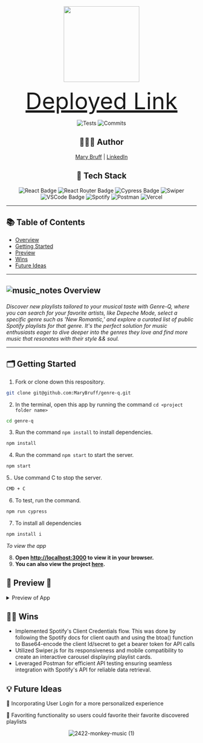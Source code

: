 <div align=center> 
  
<img src="https://github.com/MaryBruff/genre-q/assets/128327004/c8f57192-879f-4379-ba9c-dc95c8155d1f" style="width: 200px" /> 

</div>


<div align="center">
    
<a href="https://genre-q.vercel.app/" style="font-size: 60px;">Deployed Link</a>


![Tests](https://badgen.net/badge/tests/passing/green?icon=github)
![Commits](https://badgen.net/github/last-commit/MaryBruff/genre-q)

## 👩🏼‍💻 Author

[Mary Bruff](https://github.com/MaryBruff)  | 
[LinkedIn](https://www.linkedin.com/in/mary-bruff/)


## 📂 Tech Stack
![React Badge](https://img.shields.io/badge/react-%23B983EF.svg?&style=for-the-badge&logo=react&logoColor=white)
![React Router Badge](https://img.shields.io/badge/React_Router-%23B983EF?style=for-the-badge&logo=react-router&logoColor=white)
![Cypress Badge](https://img.shields.io/badge/Cypress-%23B983EF?style=for-the-badge&logo=cypress&logoColor=white)
![Swiper](https://img.shields.io/badge/Swiper-B983EF.svg?style=for-the-badge&logo=Swiper&logoColor=white)
![VSCode Badge](https://img.shields.io/badge/VSCode-%23B983EF?style=for-the-badge&logo=visual%20studio%20code&logoColor=white)
![Spotify](https://img.shields.io/badge/Spotify-%23B983EF.svg?style=for-the-badge&logo=Spotify&logoColor=white)
![Postman](https://img.shields.io/badge/Postman-%23B983EF?style=for-the-badge&logo=postman&logoColor=white)
![Vercel](https://img.shields.io/badge/Vercel-%23B983EF.svg?style=for-the-badge&logo=Vercel&logoColor=white)

</div>

---

## 📚 Table of Contents

- [Overview](#overview)
- [Getting Started](#getting-started)
- [Preview](#preview)
- [Wins](#wins)
- [Future Ideas](#future-ideas)

---------------
  

<h2 id="overview" > 
  
  ![music_notes](https://github.com/MaryBruff/genre-q/assets/128327004/5422b6a5-f775-4b70-8f23-f0e2c6da7a1f) Overview 
</h2>
  

*Discover new playlists tailored to your musical taste with Genre-Q, where you can search for your favorite artists, like Depeche Mode, select a specific genre such as 'New Romantic,' and explore a curated list of public Spotify playlists for that genre. 
It's the perfect solution for music enthusiasts eager to dive deeper into the genres they love and find more music that resonates with their style && soul.*



----
<h2  id="getting-started">🗂️ Getting Started </h2>

1. Fork or clone down this respository.
```bash
git clone git@github.com:MaryBruff/genre-q.git
``` 
2. In the terminal, open this app by running the command `cd <project folder name>`
 ```bash
cd genre-q
``` 
3. Run the command  `npm install` to install dependencies.
 ```bash
npm install 
``` 
4. Run the command `npm start` to start the server.
 ```bash
npm start
``` 

5.. Use command C to stop the server.
 ```bash
CMD + C
``` 
6. To test, run the command.
 ```bash
npm run cypress
``` 
7. To install all dependencies 
 ```bash
npm install i
```
*To view the app*

8. **Open [http://localhost:3000](http://localhost:3000) to view it in your browser.**
9. **You can also view the project <a href="https://genre-q.vercel.app/">here</a>.**

<h2  id="preview"> 🎥 Preview 📱 </h2>
<details>
    
![Recording 2024-01-13 at 18 57 41](https://github.com/MaryBruff/genre-q/assets/128327004/e0bdcc13-f9b5-4c24-b8b0-8ecbc5ec8966)




📱 Mobile and Tablet Views 

![Screenshot 2024-01-13 at 7 03 51 PM](https://github.com/MaryBruff/genre-q/assets/128327004/eb38b390-141f-432c-a994-aa264c45e7f0)

![Screenshot 2024-01-13 at 7 03 44 PM](https://github.com/MaryBruff/genre-q/assets/128327004/a2c64360-9f7f-4e77-b5ee-514137c6b5b3)

![Screenshot 2024-01-13 at 7 04 24 PM](https://github.com/MaryBruff/genre-q/assets/128327004/cad3d8ec-ee5c-4e24-b0cc-9c715ec3ede4)

![Screenshot 2024-01-13 at 7 04 32 PM](https://github.com/MaryBruff/genre-q/assets/128327004/c6f33b3b-a985-48a7-9beb-b89383723f78)


  <summary>
    Preview of App
</summary>
  </details>


<h2  id="wins">💪🏻 Wins </h2>

- Implemented Spotify's Client Credentials flow. This was done by following the Spotify docs for client oauth and using the btoa() function to Base64-encode the client Id/secret to get a bearer token for API calls
- Utilized Swiper.js for its responsiveness and mobile compatibility to create an interactive carousel displaying playlist cards.
- Leveraged Postman for efficient API testing ensuring seamless integration with Spotify's API for reliable data retrieval.
  


<h2  id="future-ideas">💡 Future Ideas </h2>
 
🔮 Incorporating User Login for a more personalized experience

🔮 Favoriting functionality so users could favorite their favorite discovered playlists 

<div align= "center">
  
![2422-monkey-music (1)](https://github.com/MaryBruff/genre-q/assets/128327004/381b0529-5520-4781-bc6a-16f84ed2875c) 

</center>

